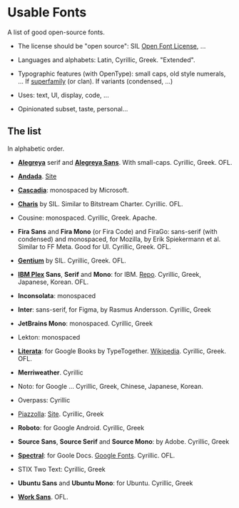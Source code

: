 # Usable Fonts

A list of good open-source fonts.

- The license should be "open source": SIL [Open Font License](https://openfontlicense.org/), ...

- Languages and alphabets: Latin, Cyrillic, Greek. "Extended".

- Typographic features (with OpenType): small caps, old style numerals, ... If [superfamily](https://en.wikipedia.org/wiki/Font_superfamily) (or clan). If variants (condensed, ...)

- Uses: text, UI, display, code, ...

- Opinionated subset, taste, personal...


## The list

In alphabetic order.

- [**Alegreya**](https://huertatipografica.com/en/fonts/alegreya-ht-pro) serif and [**Alegreya Sans**](https://huertatipografica.com/en/fonts/alegreya-sans-ht). With small-caps. Cyrillic, Greek. OFL.

- [**Andada**](https://huertatipografica.com/en/fonts/andada-ht-pro). [Site](https://andada.huertatipografica.com/)

- [**Cascadia**](https://github.com/microsoft/cascadia-code): monospaced by Microsoft.

- [**Charis**](https://software.sil.org/charis/) by SIL. Similar to Bitstream Charter. Cyrillic. OFL.

- Cousine: monospaced. Cyrillic, Greek. Apache.

- **Fira Sans** and **Fira Mono** (or Fira Code) and FiraGo: sans-serif (with condensed) and monospaced, for Mozilla, by Erik Spiekermann et al. Similar to FF Meta. Good for UI. Cyrillic, Greek. OFL.

- [**Gentium**](https://software.sil.org/gentium/) by SIL. Cyrillic, Greek. OFL.

- **[IBM Plex](https://www.ibm.com/plex/) Sans**, **Serif** and **Mono**: for IBM. [Repo](https://github.com/IBM/plex). Cyrillic, Greek, Japanese, Korean. OFL.

- **Inconsolata**: monospaced

- **Inter**: sans-serif, for Figma, by Rasmus Andersson. Cyrillic, Greek

- **JetBrains Mono**: monospaced. Cyrillic, Greek

- Lekton: monospaced

- [**Literata**](https://github.com/googlefonts/literata/): for Google Books by TypeTogether. [Wikipedia](https://en.wikipedia.org/wiki/Literata). Cyrillic, Greek. OFL.

- **Merriweather**. Cyrillic

- Noto: for Google ... Cyrillic, Greek, Chinese, Japanese, Korean.

- Overpass: Cyrillic

- [Piazzolla](https://huertatipografica.com/en/fonts/piazzolla): [Site](https://piazzolla.huertatipografica.com/). Cyrillic, Greek
 
- **Roboto**: for Google Android. Cyrillic, Greek
 
- **Source Sans**, **Source Serif** and **Source Mono**: by Adobe. Cyrillic, Greek

- [**Spectral**](https://www.productiontype.com/family/spectral): for Goole Docs. [Google Fonts](https://fonts.google.com/specimen/Spectral). Cyrillic. OFL.

- STIX Two Text: Cyrillic, Greek

- **Ubuntu Sans** and **Ubuntu Mono**: for Ubuntu. Cyrillic, Greek

- [**Work Sans**](https://weiweihuanghuang.github.io/Work-Sans/). OFL.
